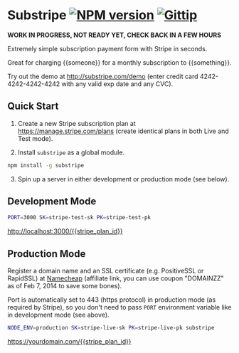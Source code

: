 
# Substripe [![NPM version](https://badge.fury.io/js/substripe.png)](http://badge.fury.io/js/substripe) [![Gittip](http://img.shields.io/gittip/niftylettuce.png)](https://www.gittip.com/niftylettuce/)

**WORK IN PROGRESS, NOT READY YET, CHECK BACK IN A FEW HOURS**

Extremely simple subscription payment form with Stripe in seconds.

Great for charging {{someone}} for a monthly subscription to {{something}}.

Try out the demo at <http://substripe.com/demo> (enter credit card 4242-4242-4242-4242 with any valid exp date and any CVC).

## Quick Start


1. Create a new Stripe subscription plan at <https://manage.stripe.com/plans> (create identical plans in both Live and Test mode).

2. Install `substripe` as a global module.
```bash
npm install -g substripe
```

3. Spin up a server in either development or production mode (see below).

## Development Mode

```bash
PORT=3000 SK=stripe-test-sk PK=stripe-test-pk
```

<http://localhost:3000/{{stripe_plan_id}}>

## Production Mode

Register a domain name and an SSL certificate (e.g. PositiveSSL or RapidSSL) at [Namecheap](http://www.namecheap.com/?aff=34556) (affiliate link, you can use coupon "DOMAINZZ" as of Feb 7, 2014 to save some bones).

Port is automatically set to 443 (https protocol) in production mode (as required by Stripe), so you don't need to pass `PORT` environment variable like in development mode (see above).

```bash
NODE_ENV=production SK=stripe-live-sk PK=stripe-live-pk substripe
```

<https://yourdomain.com/{{stripe_plan_id}}>

